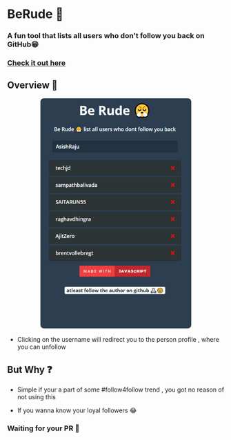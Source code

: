 # BeRude 😤

### A fun tool that lists all users who don't follow you back on GitHub😁

### [Check it out here]

## Overview 👀

<p align="center">
<img src="meta/pic.png" style="border-radius:8px" width="350">
  
</p>

- Clicking on the username will redirect you to the person profile , where you can unfollow

## But Why ❓

- Simple if your a part of some #follow4follow trend , you got no reason of not using this

- If you wanna know your loyal followers 😂

### Waiting for your PR 🤝

[check it out here]: https://asishraju.github.io/BeRude/
